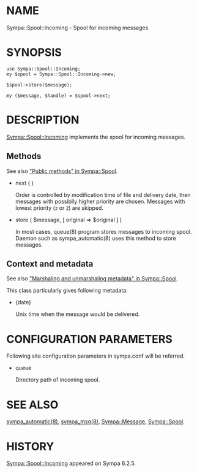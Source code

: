 # NAME

Sympa::Spool::Incoming - Spool for incoming messages

# SYNOPSIS

    use Sympa::Spool::Incoming;
    my $spool = Sympa::Spool::Incoming->new;

    $spool->store($message);

    my ($message, $handle) = $spool->next;

# DESCRIPTION

[Sympa::Spool::Incoming](./Sympa::Spool::Incoming.3.md) implements the spool for incoming messages.

## Methods

See also ["Public methods" in Sympa::Spool](./Sympa::Spool.3.md#public-methods).

- next ( )

    Order is controlled by modification time of file and delivery date, then
    messages with possiblly higher priority are chosen.
    Messages with lowest priority (`z` or `Z`) are skipped.

- store ( $message, \[ original => $original \] )

    In most cases, queue(8) program stores messages to incoming spool.
    Daemon such as sympa\_automatic(8) uses this method to store messages.

## Context and metadata

See also ["Marshaling and unmarshaling metadata" in Sympa::Spool](./Sympa::Spool.3.md#marshaling-and-unmarshaling-metadata).

This class particularly gives following metadata:

- {date}

    Unix time when the message would be delivered.

# CONFIGURATION PARAMETERS

Following site configuration parameters in sympa.conf will be referred.

- queue

    Directory path of incoming spool.

# SEE ALSO

[sympa\_automatic(8)](./sympa_automatic.8.md), [sympa\_msg(8)](./sympa_msg.8.md), [Sympa::Message](./Sympa::Message.3.md), [Sympa::Spool](./Sympa::Spool.3.md).

# HISTORY

[Sympa::Spool::Incoming](./Sympa::Spool::Incoming.3.md) appeared on Sympa 6.2.5.
